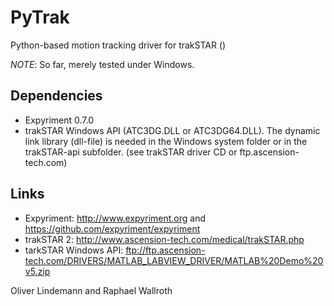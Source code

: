 PyTrak
======

Python-based motion tracking driver for trakSTAR ()

*NOTE*: So far, merely tested under Windows.


Dependencies
------------
* Expyriment 0.7.0
* trakSTAR Windows API (ATC3DG.DLL or ATC3DG64.DLL). The dynamic link library (dll-file) is needed in the Windows 
  system folder or in the trakSTAR-api subfolder. (see trakSTAR driver CD or ftp.ascension-tech.com)

Links
-----
* Expyriment: http://www.expyriment.org and https://github.com/expyriment/expyriment
* trakSTAR 2: http://www.ascension-tech.com/medical/trakSTAR.php
* tarkSTAR Windows API: ftp://ftp.ascension-tech.com/DRIVERS/MATLAB_LABVIEW_DRIVER/MATLAB%20Demo%20v5.zip


Oliver Lindemann and Raphael Wallroth

